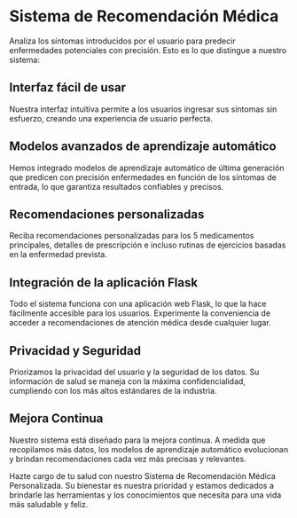# Sistema de Recomendación Médica

Analiza los síntomas introducidos por el usuario para predecir enfermedades potenciales con precisión. Esto es lo que distingue a nuestro sistema:

## Interfaz fácil de usar
Nuestra interfaz intuitiva permite a los usuarios ingresar sus síntomas sin esfuerzo, creando una experiencia de usuario perfecta.

## Modelos avanzados de aprendizaje automático
Hemos integrado modelos de aprendizaje automático de última generación que predicen con precisión enfermedades en función de los síntomas de entrada, lo que garantiza resultados confiables y precisos.

## Recomendaciones personalizadas
Reciba recomendaciones personalizadas para los 5 medicamentos principales, detalles de prescripción e incluso rutinas de ejercicios basadas en la enfermedad prevista.

## Integración de la aplicación Flask
Todo el sistema funciona con una aplicación web Flask, lo que la hace fácilmente accesible para los usuarios. Experimente la conveniencia de acceder a recomendaciones de atención médica desde cualquier lugar.

## Privacidad y Seguridad
Priorizamos la privacidad del usuario y la seguridad de los datos. Su información de salud se maneja con la máxima confidencialidad, cumpliendo con los más altos estándares de la industria.

## Mejora Continua
Nuestro sistema está diseñado para la mejora continua. A medida que recopilamos más datos, los modelos de aprendizaje automático evolucionan y brindan recomendaciones cada vez más precisas y relevantes.

Hazte cargo de tu salud con nuestro Sistema de Recomendación Médica Personalizada. Su bienestar es nuestra prioridad y estamos dedicados a brindarle las herramientas y los conocimientos que necesita para una vida más saludable y feliz.
